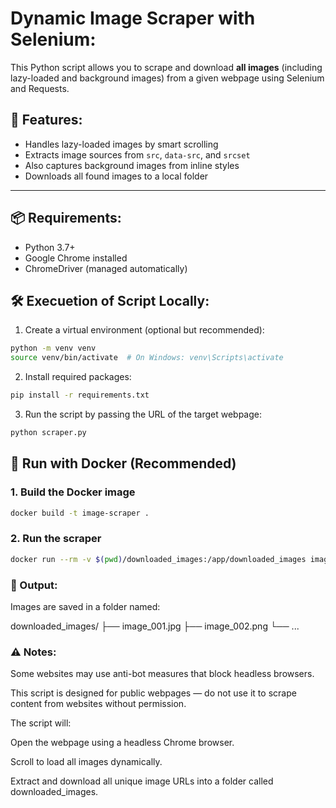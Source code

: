 # Dynamic Image Scraper with Selenium:

This Python script allows you to scrape and download **all images** (including lazy-loaded and background images) from a given webpage using Selenium and Requests.

## 🚀 Features: 

- Handles lazy-loaded images by smart scrolling
- Extracts image sources from `src`, `data-src`, and `srcset`
- Also captures background images from inline styles
- Downloads all found images to a local folder

---

## 📦 Requirements: 

- Python 3.7+
- Google Chrome installed
- ChromeDriver (managed automatically)

## 🛠 Execuetion of Script Locally:

1. Create a virtual environment (optional but recommended):

```bash
python -m venv venv
source venv/bin/activate  # On Windows: venv\Scripts\activate

```
2. Install required packages:

```bash
pip install -r requirements.txt

```
3. Run the script by passing the URL of the target webpage:

```bash
python scraper.py

```


## 🐳 Run with Docker (Recommended)

### 1. Build the Docker image

```bash
docker build -t image-scraper .
```

### 2. Run the scraper

```bash
docker run --rm -v $(pwd)/downloaded_images:/app/downloaded_images image-scraper
```


### 📁 Output:
Images are saved in a folder named:

downloaded_images/
├── image_001.jpg
├── image_002.png
└── ...

### ⚠️ Notes:
Some websites may use anti-bot measures that block headless browsers.

This script is designed for public webpages — do not use it to scrape content from websites without permission.

The script will:

Open the webpage using a headless Chrome browser.

Scroll to load all images dynamically.

Extract and download all unique image URLs into a folder called downloaded_images.
